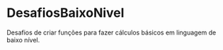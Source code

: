 # DesafiosBaixoNivel
Desafios de criar funções para fazer cálculos básicos em linguagem de baixo nível. 
